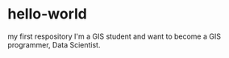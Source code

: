# hello-world
my first respository
I'm a GIS student and want to become a GIS programmer, Data Scientist.
